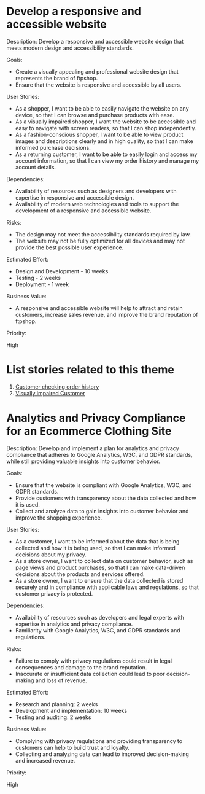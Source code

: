 <h1>Develop a responsive and accessible website</h1>

Description: Develop a responsive and accessible website design that meets modern design and accessibility standards.

Goals: 
  * Create a visually appealing and professional website design that represents the brand of ftpshop.
  * Ensure that the website is responsive and accessible by all users.

User Stories: 
 * As a shopper, I want to be able to easily navigate the website on any device, so that I can browse and purchase products with ease.
 * As a visually impaired shopper, I want the website to be accessible and easy to navigate with screen readers, so that I can shop independently.
 * As a fashion-conscious shopper, I want to be able to view product images and descriptions clearly and in high quality, so that I can make informed purchase decisions.
 * As a returning customer, I want to be able to easily login and access my account information, so that I can view my order history and manage my account details.

Dependencies: 
 * Availability of resources such as designers and developers with expertise in responsive and accessible design.
 * Availability of modern web technologies and tools to support the development of a responsive and accessible website.

Risks: 
 * The design may not meet the accessibility standards required by law.
 * The website may not be fully optimized for all devices and may not provide the best possible user experience.

Estimated Effort:
 * Design and Development - 10 weeks
 * Testing - 2 weeks
 * Deployment - 1 week

Business Value: 
 * A responsive and accessible website will help to attract and retain customers, increase sales revenue, and improve the brand reputation of ftpshop.


Priority:

High
# List stories related to this theme
1. [Customer checking order history](stories/order_history.md)
2. [Visually impaired Customer](stories/impaired_user.md)

<h1>Analytics and Privacy Compliance for an Ecommerce Clothing Site</h1>

Description: Develop and implement a plan for analytics and privacy compliance that adheres to Google Analytics, W3C, and GDPR standards, while still providing valuable insights into customer behavior.

Goals:
  * Ensure that the website is compliant with Google Analytics, W3C, and GDPR standards.
  * Provide customers with transparency about the data collected and how it is used.
  * Collect and analyze data to gain insights into customer behavior and improve the shopping experience.

User Stories:
  * As a customer, I want to be informed about the data that is being collected and how it is being used, so that I can make informed decisions about my privacy.
  * As a store owner, I want to collect data on customer behavior, such as page views and product purchases, so that I can make data-driven decisions about the products and services offered.
  * As a store owner, I want to ensure that the data collected is stored securely and in compliance with applicable laws and regulations, so that customer privacy is protected.

Dependencies:
  * Availability of resources such as developers and legal experts with expertise in analytics and privacy compliance.
  * Familiarity with Google Analytics, W3C, and GDPR standards and regulations.

Risks:
  * Failure to comply with privacy regulations could result in legal consequences and damage to the brand reputation.
  * Inaccurate or insufficient data collection could lead to poor decision-making and loss of revenue.

Estimated Effort:
  * Research and planning: 2 weeks
  * Development and implementation: 10 weeks
  * Testing and auditing: 2 weeks

Business Value: 
  * Complying with privacy regulations and providing transparency to customers can help to build trust and loyalty.
  * Collecting and analyzing data can lead to improved decision-making and increased revenue.

Priority:

High

